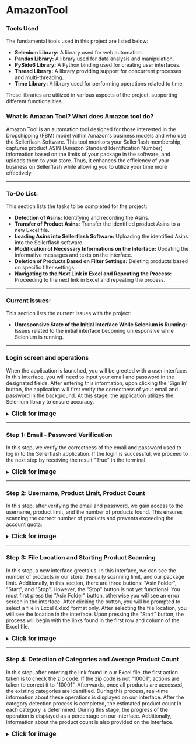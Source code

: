 # AmazonTool

### Tools Used

The fundamental tools used in this project are listed below:

- **Selenium Library:** A library used for web automation.
- **Pandas Library:** A library used for data analysis and manipulation.
- **PySide6 Library:** A Python binding used for creating user interfaces.
- **Thread Library:** A library providing support for concurrent processes and multi-threading.
- **Time Library:** A library used for performing operations related to time.

These libraries are utilized in various aspects of the project, supporting different functionalities.

### What is Amazon Tool? What does Amazon tool do?

Amazon Tool is an automation tool designed for those interested in the Dropshipping (FBM) model within Amazon's business models and who use the Sellerflash Software. This tool monitors your Sellerflash membership, captures product ASIN (Amazon Standard Identification Number) information based on the limits of your package in the software, and uploads them to your store. Thus, it enhances the efficiency of your business on Sellerflash while allowing you to utilize your time more effectively.

---

### To-Do List:

This section lists the tasks to be completed for the project:

- **Detection of Asins:** Identifying and recording the Asins.
- **Transfer of Product Asins:** Transfer the identified product Asins to a new Excel file.
- **Loading Asins into Sellerflash Software:** Uploading the identified Asins into the Sellerflash software.
- **Modification of Necessary Informations on the Interface:** Updating the informative messages and texts on the interface.
- **Deletion of Products Based on Filter Settings:** Deleting products based on specific filter settings.
- **Navigating to the Next Link in Excel and Repeating the Process:** Proceeding to the next link in Excel and repeating the process.

---

### Current Issues:

This section lists the current issues with the project:

- **Unresponsive State of the Initial Interface While Selenium is Running:** Issues related to the initial interface becoming unresponsive while Selenium is running.

---

### Login screen and operations

When the application is launched, you will be greeted with a user interface. In this interface, you will need to input your email and password in the designated fields. After entering this information, upon clicking the 'Sign In' button, the application will first verify the correctness of your email and password in the background. At this stage, the application utilizes the Selenium library to ensure accuracy.

<details>
<summary><b><big>Click for image</big></b></summary>
<p align="center">
  <img src="https://cdn.discordapp.com/attachments/782962565293932554/1232309636305125416/Login_Screen.PNG?ex=664c95c8&is=664b4448&hm=9eb558a2d5c62919e90e0f057d2a0ee6891dae702111e4f88b029380acaea3f7&" alt="Login Screen">
</p>
</details>

---

### Step 1: Email - Password Verification

In this step, we verify the correctness of the email and password used to log in to the Sellerflash application. If the login is successful, we proceed to the next step by receiving the result "True" in the terminal.

<details>
<summary><b><big>Click for image</big></b></summary>
<p align="center">
  <img src="https://cdn.discordapp.com/attachments/782962565293932554/1232317096441155715/Selenium1.PNG?ex=6629043b&is=6627b2bb&hm=8fb6bbebe0738f3a533bcf939398504c44dae18b2743cc1a5db816c72ff39e30&" alt="Login Screen">
</p>
</details>

---

### Step 2: Username, Product Limit, Product Count

In this step, after verifying the email and password, we gain access to the username, product limit, and the number of products found. This ensures scanning the correct number of products and prevents exceeding the account quota.

<details>
<summary><b><big>Click for image</big></b></summary>
<p align="center">
  <img src="https://cdn.discordapp.com/attachments/782962565293932554/1232321304473112687/Selenium2.PNG?ex=66290826&is=6627b6a6&hm=14086d9ea592e7759e02df8563f48fb3ce271c1c6927533faf38fa507d54afd5&" alt="Login Screen">
</p>
</details>

---

### Step 3: File Location and Starting Product Scanning

In this step, a new interface greets us. In this interface, we can see the number of products in our store, the daily scanning limit, and our package limit. Additionally, in this section, there are three buttons: "Asin Folder", "Start", and "Stop". However, the "Stop" button is not yet functional. You must first press the "Asin Folder" button, otherwise you will see an error screen in the interface. After clicking the button, you will be prompted to select a file in Excel (.xlsx) format only. After selecting the file location, you will see the location in the interface. Upon pressing the "Start" button, the process will begin with the links found in the first row and column of the Excel file.

<details>
<summary><b><big>Click for image</big></b></summary>
<p align="center">
  <img src="https://cdn.discordapp.com/attachments/782962565293932554/1232324637036122153/Settings_Screen.PNG?ex=66290b40&is=6627b9c0&hm=5b5f749cd0dfbd33e2c8256b1a0ff26ef7b5ceabb78f793bfc960a2749edc43a&" alt="Login Screen">
  <p align="center">
  <img src="https://cdn.discordapp.com/attachments/782962565293932554/1232325360662614056/Settings_Screen1.PNG?ex=66290bed&is=6627ba6d&hm=e9928c7f3c5f61cc0ec2924f1b9978ca7c6b6faac6e317c1bc80bfba12a0edcd&" alt="Login Screen">
  <p align="center">
  <img src="https://cdn.discordapp.com/attachments/782962565293932554/1232325372570239106/Settings_Screen2.PNG?ex=66290bf0&is=6627ba70&hm=1b38764b1d3dc24253a29d1dc5255e3d8aedd78d5147646f5a035ba79442abb3&" alt="Login Screen">
</p>
</details>

---

### Step 4: Detection of Categories and Average Product Count

In this step, after entering the link found in our Excel file, the first action taken is to check the zip code. If the zip code is not "10001", actions are taken to correct it to "10001". Afterwards, once all products are accessed, the existing categories are identified. During this process, real-time information about these operations is displayed on our interface. After the category detection process is completed, the estimated product count in each category is determined. During this stage, the progress of the operation is displayed as a percentage on our interface. Additionally, information about the product count is also provided on the interface.

<details>
<summary><b><big>Click for image</big></b></summary>
<p align="center">
  <img src="https://cdn.discordapp.com/attachments/782962565293932554/1232329260606165082/Selenium4.PNG?ex=66290f8f&is=6627be0f&hm=5f77b26ab603b0e512404f2bce809b3e1e5e022ec4155eb7833d33973223b9d2&" alt="Login Screen">
  <p align="center">
  <img src="https://cdn.discordapp.com/attachments/782962565293932554/1232329275500265553/Selenium5.PNG?ex=66290f92&is=6627be12&hm=e7644b0acebabc50745fe393b5065b2ace880a822bd51aa004a85af09fce6a82&" alt="Login Screen">
</p>
</details>
